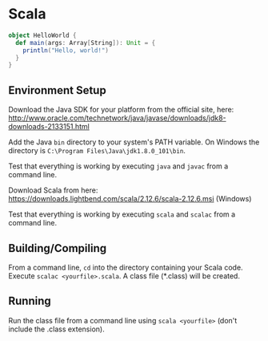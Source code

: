 # Scala

```scala
object HelloWorld {
  def main(args: Array[String]): Unit = {
    println("Hello, world!")
  }
}
```

## Environment Setup

Download the Java SDK for your platform from the official site, here: http://www.oracle.com/technetwork/java/javase/downloads/jdk8-downloads-2133151.html

Add the Java `bin` directory to your system's PATH variable.  On Windows the directory is `C:\Program Files\Java\jdk1.8.0_101\bin`.

Test that everything is working by executing `java` and `javac` from a command line.

Download Scala from here: https://downloads.lightbend.com/scala/2.12.6/scala-2.12.6.msi (Windows)

Test that everything is working by executing `scala` and `scalac` from a command line.

## Building/Compiling

From a command line, `cd` into the directory containing your Scala code.  Execute `scalac <yourfile>.scala`.  A class file (*.class) will be created.

## Running

Run the class file from a command line using `scala <yourfile>` (don't include the .class extension).
